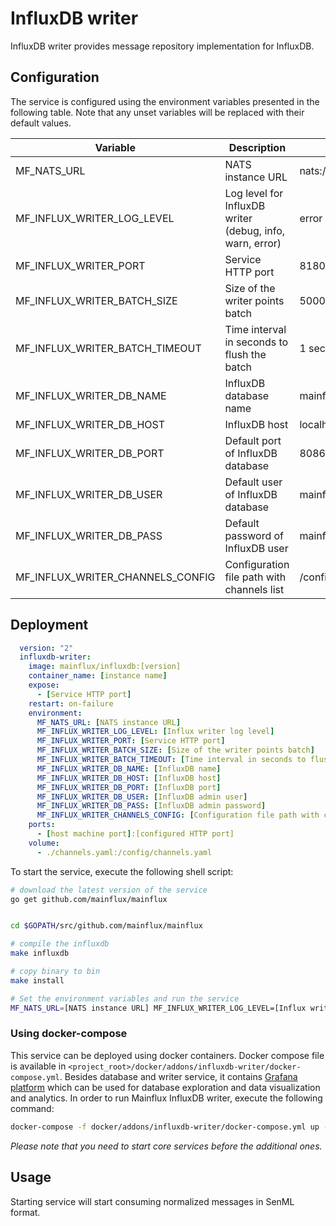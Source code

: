 # InfluxDB writer

InfluxDB writer provides message repository implementation for InfluxDB.

## Configuration

The service is configured using the environment variables presented in the
following table. Note that any unset variables will be replaced with their
default values.

| Variable                         | Description                                               | Default               |
|----------------------------------|-----------------------------------------------------------|-----------------------|
| MF_NATS_URL                      | NATS instance URL                                         | nats://localhost:4222 |
| MF_INFLUX_WRITER_LOG_LEVEL       | Log level for InfluxDB writer (debug, info, warn, error)  | error                 |
| MF_INFLUX_WRITER_PORT            | Service HTTP port                                         | 8180                  |
| MF_INFLUX_WRITER_BATCH_SIZE      | Size of the writer points batch                           | 5000                  |
| MF_INFLUX_WRITER_BATCH_TIMEOUT   | Time interval in seconds to flush the batch               | 1 second              |
| MF_INFLUX_WRITER_DB_NAME         | InfluxDB database name                                    | mainflux              |
| MF_INFLUX_WRITER_DB_HOST         | InfluxDB host                                             | localhost             |
| MF_INFLUX_WRITER_DB_PORT         | Default port of InfluxDB database                         | 8086                  |
| MF_INFLUX_WRITER_DB_USER         | Default user of InfluxDB database                         | mainflux              |
| MF_INFLUX_WRITER_DB_PASS         | Default password of InfluxDB user                         | mainflux              |
| MF_INFLUX_WRITER_CHANNELS_CONFIG | Configuration file path with channels list                | /config/channels.yaml |

## Deployment

```yaml
  version: "2"
  influxdb-writer:
    image: mainflux/influxdb:[version]
    container_name: [instance name]
    expose:
      - [Service HTTP port]
    restart: on-failure
    environment:
      MF_NATS_URL: [NATS instance URL]
      MF_INFLUX_WRITER_LOG_LEVEL: [Influx writer log level]
      MF_INFLUX_WRITER_PORT: [Service HTTP port]
      MF_INFLUX_WRITER_BATCH_SIZE: [Size of the writer points batch]
      MF_INFLUX_WRITER_BATCH_TIMEOUT: [Time interval in seconds to flush the batch]
      MF_INFLUX_WRITER_DB_NAME: [InfluxDB name]
      MF_INFLUX_WRITER_DB_HOST: [InfluxDB host]
      MF_INFLUX_WRITER_DB_PORT: [InfluxDB port]
      MF_INFLUX_WRITER_DB_USER: [InfluxDB admin user]
      MF_INFLUX_WRITER_DB_PASS: [InfluxDB admin password]
      MF_INFLUX_WRITER_CHANNELS_CONFIG: [Configuration file path with channels list]
    ports:
      - [host machine port]:[configured HTTP port]
    volume:
      - ./channels.yaml:/config/channels.yaml
```

To start the service, execute the following shell script:

```bash
# download the latest version of the service
go get github.com/mainflux/mainflux


cd $GOPATH/src/github.com/mainflux/mainflux

# compile the influxdb
make influxdb

# copy binary to bin
make install

# Set the environment variables and run the service
MF_NATS_URL=[NATS instance URL] MF_INFLUX_WRITER_LOG_LEVEL=[Influx writer log level] MF_INFLUX_WRITER_PORT=[Service HTTP port] MF_INFLUX_WRITER_BATCH_SIZE=[Size of the writer points batch] MF_INFLUX_WRITER_BATCH_TIMEOUT=[Time interval in seconds to flush the batch] MF_INFLUX_WRITER_DB_NAME=[InfluxDB database name] MF_INFLUX_WRITER_DB_HOST=[InfluxDB database host] MF_INFLUX_WRITER_DB_PORT=[InfluxDB database port] MF_INFLUX_WRITER_DB_USER=[InfluxDB admin user] MF_INFLUX_WRITER_DB_PASS=[InfluxDB admin password] MF_INFLUX_WRITER_CHANNELS_CONFIG=[Configuration file path with channels list] $GOBIN/mainflux-influxdb

```

### Using docker-compose

This service can be deployed using docker containers.
Docker compose file is available in `<project_root>/docker/addons/influxdb-writer/docker-compose.yml`. Besides database
and writer service, it contains [Grafana platform](https://grafana.com/) which can be used for database
exploration and data visualization and analytics. In order to run Mainflux InfluxDB writer, execute the following command:

```bash
docker-compose -f docker/addons/influxdb-writer/docker-compose.yml up -d
```

_Please note that you need to start core services before the additional ones._

## Usage

Starting service will start consuming normalized messages in SenML format.

[doc]: http://mainflux.readthedocs.io
